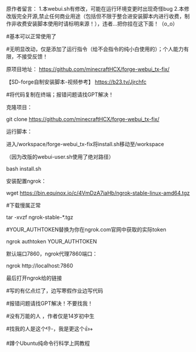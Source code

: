 原作者留言：
1.本webui.sh有修改，可能在运行环境变更时出现奇怪bug
2.本修改版完全开源,禁止任何商业用途（包括但不限于整合进安装脚本内进行收费，制作非收费安装脚本使用时请标明来源！），违者...把你挂在这下面！（o_o）

#基本可以正常使用了

#无明显改动，仅是添加了运行指令（给不会指令的纯小白使用的）；个人能力有限，不接受反馈！

原项目地址：
https://github.com/minecraftHCX/forge-webui_tx-fix/

【SD-forge自制安装脚本-视频参考】 https://b23.tv/Jjrchfc

#将代码复制在终端；报错问题请找GPT解决！

克隆项目：

git clone https://github.com/minecraftHCX/forge-webui_tx-fix/


运行脚本：

进入/workspace/forge-webui_tx-fix将install.sh移动至/workspace

（因为改版的webui-user.sh使用了绝对路径）

bash install.sh

安装配置ngrok：

wget https://bin.equinox.io/c/4VmDzA7iaHb/ngrok-stable-linux-amd64.tgz 

#下载慢属正常

tar -xvzf ngrok-stable-*.tgz

#YOUR_AUTHTOKEN替换为你在ngrok.com官网中获取的实际token

ngrok authtoken YOUR_AUTHTOKEN 

默认端口7860，ngrok代理7860端口：

ngrok http://localhost:7860

最后打开ngrok给的链接

#写的有亿点烂了，边写寒假作业边写代码

#报错问题请找GPT解决！不要找我！

#没有万能的人 ，作者仅是14岁初中生

#找我的人是这个👎-，我是更这个👍+

#蹲个Ubuntu纯命令行科学上网教程
